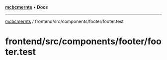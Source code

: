 [**mcbcmernts**](../../../../../README.md) • **Docs**

---

[mcbcmernts](../../../../../modules.md) /
frontend/src/components/footer/footer.test

# frontend/src/components/footer/footer.test
